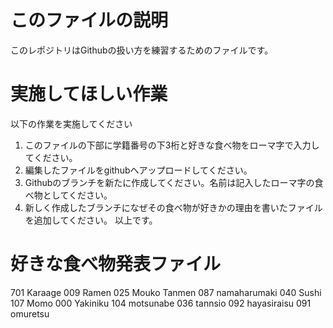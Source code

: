 # このファイルの説明
このレポジトリはGithubの扱い方を練習するためのファイルです。

# 実施してほしい作業
以下の作業を実施してください
1. このファイルの下部に学籍番号の下3桁と好きな食べ物をローマ字で入力してください。
2. 編集したファイルをgithubへアップロードしてください。
3. Githubのブランチを新たに作成してください。名前は記入したローマ字の食べ物としてください。
4. 新しく作成したブランチになぜその食べ物が好きかの理由を書いたファイルを追加してください。
以上です。

# 好きな食べ物発表ファイル
701 Karaage
009 Ramen
025 Mouko Tanmen
087 namaharumaki
040 Sushi
107 Momo
000 Yakiniku
104 motsunabe
036 tannsio
092 hayasiraisu
091 omuretsu

